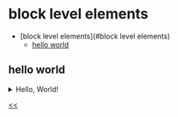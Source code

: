 # block level elements

- [block level elements](#block level elements)
  - [hello world](#hello-world)

## hello world 
<details>
<summary>Hello, World!</summary>

### description
In the body of the document, write the text `Hello, world!` and enclose it in the top level heading tag.

**Tip**: Be careful: there should be no extra characters in your code, be it multiple spaces or other misprints.

### tasks
- [x] Code must contain the first level heading
- [x] The first level heading tag has the text "Hello, world!"
- [x] The code is valid

### solution
[hello-world.html](./hello-world.html)

</details>

[<<](../../../README.md)
<!--
:%s/\(Sample \(Input\|Output\) \d:\)\n\(.*\)/```\r\r**\1**\r```\3/gc
-->
